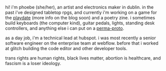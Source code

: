 hi! i'm phoebe (she/her), an artist and electronics maker in dublin. in the past
i've designed tabletop rpgs, and currently i'm working on a game for the
[playdate](https://play.date/) (more info on the blog soon) and a poetry zine. i
sometimes build keyboards (the computer kind), guitar pedals, lights, standing
desk controllers, and anything else i can put on a
[perma-proto](https://www.adafruit.com/product/571).

as a day job, i'm a technical lead at hubspot. i was most recently a senior
software engineer on the enterprise team at webflow. before that i worked at
glitch building the code editor and other developer tools.

trans rights are human rights, black lives matter, abortion is healthcare, and
fascism is a loser ideology.

